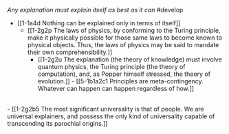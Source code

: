 *Any explanation must explain itself as best as it can* #develop 
  - [[1-1a4d Nothing can be explained only in terms of itself]]
    - [[1-2g2p The laws of physics, by conforming to the Turing principle, make it physically possible for those same laws to become known to physical objects. Thus, the laws of physics may be said to mandate their own comprehensibility.]]
      - [[1-2g2u The explanation (the theory of knowledge) must involve quantum physics, the Turing principle (the theory of computation), and, as Popper himself stressed, the theory of evolution.]]
				- [[5-1b1a2c1 Principles are meta-contingency. Whatever can happen can happen regardless of how.]]
<br>
- [[1-2g2b5 The most significant universality is that of people. We are universal explainers, and possess the only kind of universality capable of transcending its parochial origins.]]
